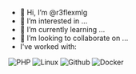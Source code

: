 - 👋 Hi, I’m @r3flexmlg
- 👀 I’m interested in ...
- 🌱 I’m currently learning ...
- 💞️ I’m looking to collaborate on ...
- I've worked with:

![PHP](https://img.shields.io/badge/-PHP-777bb4?style=flat&logo=php&logoColor=white) 
![Linux](https://img.shields.io/badge/-Linux-444456?style=flat&logo=Linux&logoColor=white) 
![Github](https://img.shields.io/badge/-Github-2B2C2B?style=flat&logo=Github&logoColor=white)
![Docker](https://img.shields.io/badge/-Docker-24b7ea?style=flat&logo=Docker&logoColor=white) 

<!---
r3flexmlg/r3flexmlg is a ✨ special ✨ repository because its `README.md` (this file) appears on your GitHub profile.
You can click the Preview link to take a look at your changes.
--->
